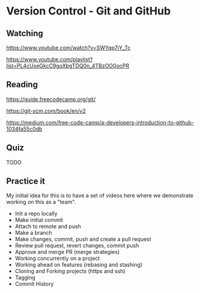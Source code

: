 # Version Control - Git and GitHub

## Watching

<https://www.youtube.com/watch?v=SWYqp7iY_Tc>

<https://www.youtube.com/playlist?list=PL4cUxeGkcC9goXbgTDQ0n_4TBzOO0ocPR>

## Reading

<https://guide.freecodecamp.org/git/>

<https://git-scm.com/book/en/v2>

<https://medium.com/free-code-camp/a-developers-introduction-to-github-1034fa55c0db>

## Quiz

TODO

## Practice it

My initial idea for this is to have a set of videos here where we demonstrate working on this as a "team".

- Init a repo locally
- Make initial commit
- Attach to remote and push
- Make a branch
- Make changes, commit, push and create a pull request
- Review pull request, revert changes, commit push
- Approve and merge PR (merge strategies)
- Working concurrently on a project
- Working ahead on features (rebasing and stashing)
- Cloning and Forking projects (https and ssh)
- Tagging
- Commit History

